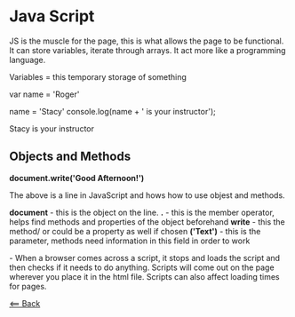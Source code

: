 # Java Script

JS is the muscle for the page, this is what allows the page to be functional. It can store variables, iterate through arrays. It act more like a programming language. 

Variables =  this temporary storage of something

var name = 'Roger'

name = 'Stacy'
console.log(name + ' is your instructor');

Stacy is your instructor 


## Objects and Methods

**document.write('Good Afternoon!')**

The above is a line in JavaScript and hows how to use objest and methods. 

**document** - this is the object on the line.
**.** - this is the member operator, helps find methods and properties of the object beforehand
**write** - this the method/ or could be a property as well if chosen
**('Text')** - this is the parameter, methods need information in this field in order to work

<script></script> - When a browser comes across a script, it stops and loads the script and then checks if it needs to do anything. Scripts will come out on the page wherever you place it in the html file. Scripts can also affect loading times for pages.  




  
[<== Back](../README.md)